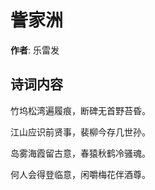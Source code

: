 # 訾家洲

**作者**: 乐雷发

## 诗词内容

竹坞松湾遍履痕，断碑无首野苔昏。

江山应识前贤事，裴柳今存几世孙。

岛雾海霞留古意，春猿秋鹤冷骚魂。

何人会得登临意，闲嚼梅花伴酒尊。

